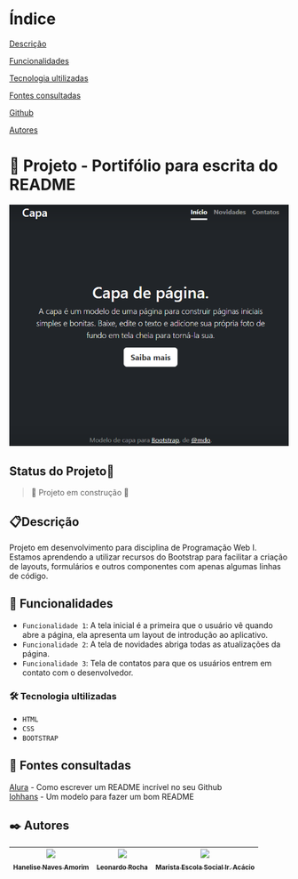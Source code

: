 # Índice

[Descrição](#descri%C3%A7%C3%A3o)  

[Funcionalidades](#funcionalidades)  

[Tecnologia ultilizadas](#tecnologia-ultilizadas)  

[Fontes consultadas](#fontes-consultadas)

[Github](https://github.com/)

[Autores](#autores)  

 

# 🚀 Projeto - Portifólio para escrita do README

![imagem](img/capa.png)

## Status do Projeto🚧
> :construction: Projeto em construção :construction:

## 📋Descrição
Projeto em desenvolvimento para disciplina de Programação Web I. Estamos aprendendo a utilizar recursos do Bootstrap para facilitar a criação de  layouts, formulários e outros componentes com apenas algumas linhas de código.

## 🔧 Funcionalidades
- `Funcionalidade 1`: A tela inicial é a primeira que o usuário vê quando abre a página, ela apresenta um layout de introdução ao aplicativo.
- `Funcionalidade 2`: A tela de novidades abriga todas as atualizações da página.
- `Funcionalidade 3`: Tela de contatos para que os usuários entrem em contato com o desenvolvedor.

### 🛠️ Tecnologia ultilizadas
- ``HTML``
- ``CSS``
- ``BOOTSTRAP``

## 📄 Fontes consultadas
[Alura](https://www.alura.com.br/artigos/escrever-bom-readme) - Como escrever um README incrível no seu Github  
[lohhans](https://gist.github.com/lohhans/f8da0b147550df3f96914d3797e9fb89) - Um modelo para fazer um bom README

## ✒️ Autores
| [<img loading="lazy" src="https://avatars.githubusercontent.com/u/105460028?v=4" width=115><br><sub>Hanelise Naves Amorim</sub>](https://github.com/hiseamorim) |  [<img loading="lazy" src="https://avatars.githubusercontent.com/u/86802310?v=4" width=115><br><sub>Leonardo Rocha</sub>](https://github.com/LeonardoRochaMarista) |  [<img loading="lazy" src="https://avatars.githubusercontent.com/u/86796647?s=200&v=4" width=115><br><sub>Marista Escola Social Ir. Acácio</sub>](https://github.com/MaristaIrAcacio) |
| :---: | :---: | :---: |

